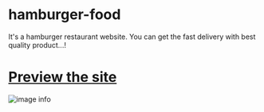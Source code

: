 # hamburger-food

It's a hamburger restaurant website. You can get the fast delivery with best quality product...!

# [Preview the site]()

![image info](../assets/images/hamburger-food.png)
